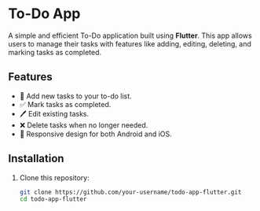 # To-Do App  

A simple and efficient To-Do application built using **Flutter**. This app allows users to manage their tasks with features like adding, editing, deleting, and marking tasks as completed.  

## Features  
- 📝 Add new tasks to your to-do list.  
- ✅ Mark tasks as completed.  
- 🖊 Edit existing tasks.  
- ❌ Delete tasks when no longer needed.  
- 📱 Responsive design for both Android and iOS.  

## Installation  

1. Clone this repository:  
   ```bash
   git clone https://github.com/your-username/todo-app-flutter.git
   cd todo-app-flutter
